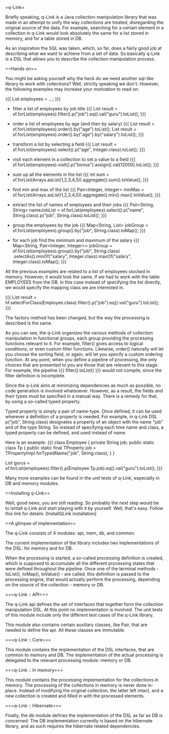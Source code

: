 =q-Link=

Briefly speaking, q-Link is a Java collection manipulation library that was made in an attempt to unify the way collections are treated, disregarding the original source of the data. For example, searching for a certain element in a collection in q-Link would look absolutely the same for a list stored in memory, and for a table stored in DB.

As an inspiration the SQL was taken, which, so far, does a fairly good job at describing what we want to achieve from a set of data. So basically q-Link is a DSL that allows you to describe the collection manipulation process.

==Hands on==

You might be asking yourself why the heck do we need another sql-like library to work with collections? Well, strictly speaking we don't. However, the following examples may increase your motivation to read on:

{{{
List<Employee> employees = ...;
}}}


  * filter a list of employees by job title
{{{
List<Employee> result = sf.forList(employees).filter().p("job").eq().val("guru").toList();
}}}

  * order a list of employees by age (and then by salary)
{{{
List<Employee> result = sf.forList(employees).order().by("age").toList();
List<Employee> result = sf.forList(employees).order().by("age").by("salary").toList();
}}}

  * transform a list by selecting a field
{{{
List<Integer> result = sf.forList(employees).select().p("age", Integer.class).toList();
}}}

  * visit each element in a collection to set a value to a field
{{{
sf.forList(employees).visit().p("bonus").assign().val(12000).toList();
}}}

  * sum up all the elements in the list
{{{
int sum = sf.forList(Arrays.asList(1,2,3,4,5)).aggregate().sum().toValue();
}}}

  * find min and max of the list
{{{
Pair<Integer, Integer> minMax = sf.forList(Arrays.asList(1,2,3,4,5)).aggregate().min().max().toValue();
}}}

  * extract the list of names of employees and their jobs
{{{
Pair<String, String> nameJobList = sf.forList(employees).select().p("name", String.class).p("job", String.class).toList();
}}}


  * group the employees by the job
{{{
Map<String, List<Employee>> jobGroup = sf.forList(employees).group().by("job", String.class).toMap();
}}}

  * for each job find the minimum and maximum of the salary
{{{
Map<String, Pair<Integer, Integer>> jobGroup =
sf.forList(employees).group().by("job", String.class)
.selectAs().minOf("salary", Integer.class).maxOf("salary", Integer.class).toMap();
}}}

All the previous examples are related to a list of employees stocked in memory. However, it would look the same, if we had to work with the table EMPLOYEES from the DB. In this case instead of specifying the list directly, we would specify the mapping class we are interested in.

{{{
List<Employee> result = hf.selectForClass(Employee.class).filter().p("job").eq().val("guru").toList();
}}}

The factory method has been changed, but the way the processing is described is the same.

As you can see, the q-Link organizes the various methods of collection manipulation in functional groups, each group providing the processing functions relevant to it. For example, filter() gives access to logical conditions, or even custom filter functions. Likewise, order() naturally will let you choose the sorting field, or again, will let you specify a custom ordering function. At any point, when you define a pipeline of processing, the only choices that are presented to you are those that are relevant to this stage. For example, the pipeline 
{{{
filter().toList() 
}}}
would not compile, since the filter definition is incomplete.

Since the q-Link aims at minimizing dependencies as much as possible, no code generation is involved whatsoever. However, as a result, the fields and their types must be specified in a manual way. There is a remedy for that, by using a so-called typed property.

Typed property is simply a pair of name-type. Once defined, it can be used wherever a definition of a property is needed. For example, in q-Link DSL p("job", String.class) designates a property of an object with the name "job" and of the type String. So instead of specifying each time name and class, a typed property can be defined, and used instead of name. 

Here is an example:
{{{
class Employee {
    private String job;
    public static class Tp {
        public static final TProperty<String> job = TPropertyImpl.forTypedName("job", String.class);
    }
}

List<Employee> gurus = sf.forList(employees).filter().p(Employee.Tp.job).eq().val("guru").toList(); 
}}}

Many more examples can be found in the unit tests of q-Link, especially in DB and memory modules.

==Installing q-Link==

Well, good news, you are still reading. So probably the next step would be to isntall q-Link and start playing with it by yourself. Well, that's easy. Follow this link for details: [InstallQLink installation]


==A glimpse of implementation==

The q-Link consists of 4 modules: api, mem, db, and common.

The current implementation of the library includes two implementations of the DSL: for memory and for DB. 

When the processing is started, a so-called processing definition is created, which is supposed to accumulate all the different processing states that were defined throughout the pipeline. Once one of the terminal methods - toList(), toMap(), toValue() - are called, this definition is passed to the processing engine, that would actually perform the processing, depending on the source of the collection - memory or DB.

===q-Link :: API===

The q-Link api defines the set of interfaces that together form the collection manipulation DSL. At this point no implementation is involved. The unit tests of this module include only the different test cases of the q-Link library.

This module also contains certain auxiliary classes, like Pair, that are needed to define the api. All these classes are immutable.

===q-Link :: Core===

This module contains the implementation of the DSL interfaces, that are common to memory and DB. The implementation of the actual processing is delegated to the relevant processing module: memory or DB. 

===q-Link :: In memory===

This module contains the processing implementation for the collections in memory. The processing of the collections in memory is never done in-place. Instead of modifying the original collection, the latter left intact, and a new collection is created and filled in with the processed elements. 

===q-Link :: Hibernate===

Finally, the db module defines the implementation of the DSL as far as DB is concerned. The DB implementation currently is based on the hibernate library, and as such requires the hibernate related dependencies.
